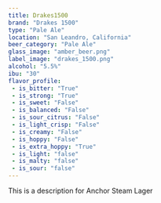 ```yaml
---
title: Drakes1500
brand: "Drakes 1500"
type: "Pale Ale"
location: "San Leandro, California"
beer_category: "Pale Ale"
glass_image: "amber_beer.png"
label_image: "drakes_1500.png"
alcohol: "5.5%"
ibu: "30"
flavor_profile:
 - is_bitter: "True"
 - is_strong: "True"
 - is_sweet: "False"
 - is_balanced: "False"
 - is_sour_citrus: "False"
 - is_light_crisp: "False"
 - is_creamy: "False"
 - is_hoppy: "False"
 - is_extra_hoppy: "True"
 - is_light: "false"
 - is_malty: "false"
 - is_sour: "false"
---
```


This is a description for Anchor Steam Lager